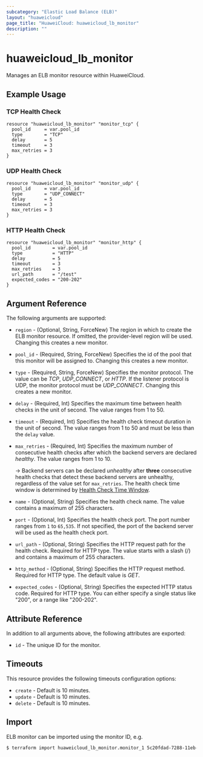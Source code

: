 ```yaml
---
subcategory: "Elastic Load Balance (ELB)"
layout: "huaweicloud"
page_title: "HuaweiCloud: huaweicloud_lb_monitor"
description: ""
---
```


# huaweicloud_lb_monitor

Manages an ELB monitor resource within HuaweiCloud.

## Example Usage

### TCP Health Check

```hcl
resource "huaweicloud_lb_monitor" "monitor_tcp" {
  pool_id     = var.pool_id
  type        = "TCP"
  delay       = 5
  timeout     = 3
  max_retries = 3
}
```

### UDP Health Check

```hcl
resource "huaweicloud_lb_monitor" "monitor_udp" {
  pool_id     = var.pool_id
  type        = "UDP_CONNECT"
  delay       = 5
  timeout     = 3
  max_retries = 3
}
```

### HTTP Health Check

```hcl
resource "huaweicloud_lb_monitor" "monitor_http" {
  pool_id        = var.pool_id
  type           = "HTTP"
  delay          = 5
  timeout        = 3
  max_retries    = 3
  url_path       = "/test"
  expected_codes = "200-202"
}
```

## Argument Reference

The following arguments are supported:

* `region` - (Optional, String, ForceNew) The region in which to create the ELB monitor resource. If omitted, the
  provider-level region will be used. Changing this creates a new monitor.

* `pool_id` - (Required, String, ForceNew) Specifies the id of the pool that this monitor will be assigned to. Changing
  this creates a new monitor.

* `type` - (Required, String, ForceNew) Specifies the monitor protocol.
  The value can be *TCP*, *UDP_CONNECT*, or *HTTP*.
  If the listener protocol is UDP, the monitor protocol must be *UDP_CONNECT*. Changing this creates a new monitor.

* `delay` - (Required, Int) Specifies the maximum time between health checks in the unit of second. The value ranges
  from 1 to 50.

* `timeout` - (Required, Int) Specifies the health check timeout duration in the unit of second.
  The value ranges from 1 to 50 and must be less than the `delay` value.

* `max_retries` - (Required, Int) Specifies the maximum number of consecutive health checks after which the backend
  servers are declared *healthy*. The value ranges from 1 to 10.

  -> Backend servers can be declared *unhealthy* after **three** consecutive health checks that detect these backend
  servers are unhealthy, regardless of the value set for `max_retries`. The health check time window is determined
  by [Health Check Time Window](https://support.huaweicloud.com/intl/en-us/usermanual-elb/elb_ug_hc_0001.html#section4).

* `name` - (Optional, String) Specifies the health check name. The value contains a maximum of 255 characters.

* `port` - (Optional, Int) Specifies the health check port. The port number ranges from `1` to `65,535`. If not specified,
  the port of the backend server will be used as the health check port.

* `url_path` - (Optional, String) Specifies the HTTP request path for the health check. Required for HTTP type.
  The value starts with a slash (/) and contains a maximum of 255 characters.

* `http_method` - (Optional, String) Specifies the HTTP request method. Required for HTTP type.
  The default value is *GET*.

* `expected_codes` - (Optional, String) Specifies the expected HTTP status code. Required for HTTP type.
  You can either specify a single status like "200", or a range like "200-202".

## Attribute Reference

In addition to all arguments above, the following attributes are exported:

* `id` - The unique ID for the monitor.

## Timeouts

This resource provides the following timeouts configuration options:

* `create` - Default is 10 minutes.
* `update` - Default is 10 minutes.
* `delete` - Default is 10 minutes.

## Import

ELB monitor can be imported using the monitor ID, e.g.

```bash
$ terraform import huaweicloud_lb_monitor.monitor_1 5c20fdad-7288-11eb-b817-0255ac10158b
```
